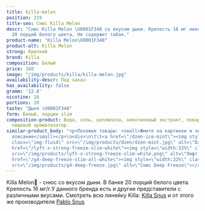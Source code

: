 ```yaml
---
title: killa-melon
position: 219
title-seo: Снюс Killa Melon
descr: "Снюс Killa Melon \U0001F348 со вкусом дыни. Крепость 16 мг никотина. В банке
  20 порций белого цвета. Не содержит табак."
product-name: "Killa Melon\U0001F348"
product-alt: Killa Melon
strong: Крепкий
brand: Killa
composition: Белый
price: 160
image: "/img/products/killa/killa-melon.jpg"
availability-descr: Под заказ
has_availability: false
gramm: '12.8'
nicotine: 16
portions: 20
taste: "Дыня \U0001F348"
form: Белый, порции slim
composition-product: Вода, соль, целлюлоза, никотиновый экстракт, поваренная сода,
  пищевой ароматизатор.
similar-product_body: "<p>Похожие товары: <small>Жмите на картинки и читайте полное
  описание</small></p>\n<div>\n\t\t<a href=\"/dzen-ice-mint\"><img style=\"width:32%\"
  class=\"img-fluid\" src=\"/img/products/dzen/dzen-mint.jpg\" alt=\"Dzen Ice Mint\"></a>\n\t\t<a
  href=\"/lyft-x-strong-freeze-slim-white\"><img style=\"width:32%\" class=\"img-fluid\"
  src=\"/img/products/lyft-x-strong-freeze-slim-white.png\" alt=\"Лифт фриз\"></a>\n<a
  href=\"/g4-deep-freeze-slim-all-white\"><img style=\"width:32%\" class=\"img-fluid\"
  src=\"/img/products/g4-deep-freeze.jpg\" alt=\"Снюс Deep Freeze\"></a>\n</div>"
---
```


Killa Melon🍈 - снюс со вкусом дыни. В банке 20 порций белого цвета. Крепость 16 мг/г.У данного бренда есть и другие представители c различными вкусами. Смотреть всю линейку Killa: <a href="/killa-snus">Killa Snus</a> и от этого же производителя <a href="/pablo-snus">Pablo Snus</a>